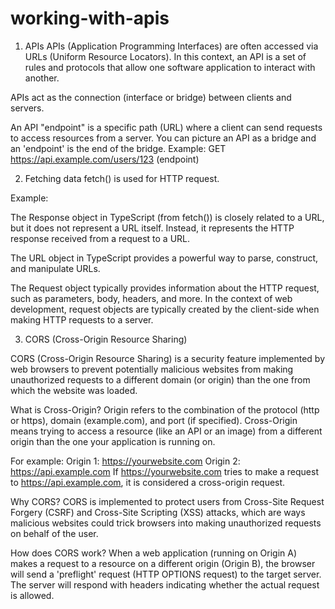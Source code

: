 # working-with-apis

1. APIs
  APIs (Application Programming Interfaces) are often accessed via URLs (Uniform Resource Locators). In this context, an API is a set of rules and protocols that allow one software application to interact with another.

  APIs act as the connection (interface or bridge) between clients and servers.

  An API "endpoint" is a specific path (URL) where a client can send requests to access resources from a server. You can picture an API as a bridge and an 'endpoint' is the end of the bridge.
  Example: GET https://api.example.com/users/123  (endpoint)

2. Fetching data
  fetch() is used for HTTP request.

  Example: 
  <!-- 
    fetch('https://weather.visualcrossing.com/VisualCrossingWebServices/rest/services/timeline/london?key=key_value'
    )
    .then(result => console.log(result))
    .catch(error => console.log(error));
  -->

  The Response object in TypeScript (from fetch()) is closely related to a URL, but it does not represent a URL itself. Instead, it represents the HTTP response received from a request to a URL.

  The URL object in TypeScript provides a powerful way to parse, construct, and manipulate URLs.

  The Request object typically provides information about the HTTP request, such as parameters, body, headers, and more.
  In the context of web development, request objects are typically created by the client-side when making HTTP requests to a server.

3. CORS (Cross-Origin Resource Sharing)

  CORS (Cross-Origin Resource Sharing) is a security feature implemented by web browsers to prevent potentially malicious websites from making unauthorized requests to a different domain (or origin) than the one from which the website was loaded.

  What is Cross-Origin?
  Origin refers to the combination of the protocol (http or https), domain (example.com), and port (if specified).
  Cross-Origin means trying to access a resource (like an API or an image) from a different origin than the one your application is running on.

  For example:
  Origin 1: https://yourwebsite.com
  Origin 2: https://api.example.com
  If https://yourwebsite.com tries to make a request to https://api.example.com, it is considered a cross-origin request.

  Why CORS?
  CORS is implemented to protect users from Cross-Site Request Forgery (CSRF) and Cross-Site Scripting (XSS) attacks, which are ways malicious websites could trick browsers into making unauthorized requests on behalf of the user.

  How does CORS work?
  When a web application (running on Origin A) makes a request to a resource on a different origin (Origin B), the browser will send a 'preflight' request (HTTP OPTIONS request) to the target server. The server will respond with headers indicating whether the actual request is allowed.